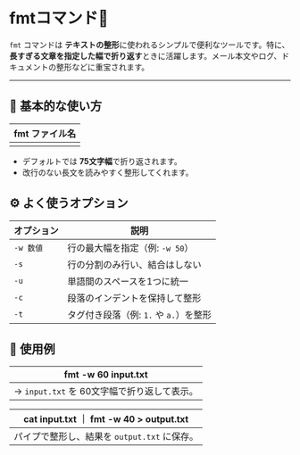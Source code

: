 # fmtコマンド📝  

`fmt` コマンドは **テキストの整形**に使われるシンプルで便利なツールです。特に、**長すぎる文章を指定した幅で折り返す**ときに活躍します。メール本文やログ、ドキュメントの整形などに重宝されます。

------------

## 📐 基本的な使い方

| fmt ファイル名 |
|--|
|  |

-   デフォルトでは **75文字幅**で折り返されます。
-   改行のない長文を読みやすく整形してくれます。



## ⚙️ よく使うオプション

| オプション | 説明 |
|--|--|
| `-w 数値` | 行の最大幅を指定（例: `-w 50`） |
| `-s` | 行の分割のみ行い、結合はしない |
| `-u` | 単語間のスペースを1つに統一 |
| `-c` | 段落のインデントを保持して整形 |
| `-t` | タグ付き段落（例: `1.` や `a.`）を整形 |


## 📌 使用例

| fmt -w 60 input.txt | 
|--|
| → `input.txt` を 60文字幅で折り返して表示。 | 

| cat input.txt ｜ fmt -w 40 > output.txt |
|--|
|  パイプで整形し、結果を `output.txt` に保存。 |

